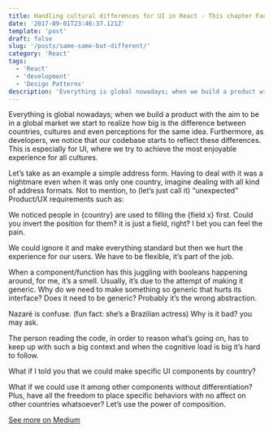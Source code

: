 ```yaml
---
title: Handling cultural differences for UI in React - This chapter Factory Pattern
date: '2017-09-01T23:46:37.121Z'
template: 'post'
draft: false
slug: '/posts/same-same-but-different/'
category: 'React'
tags:
  - 'React'
  - 'development'
  - 'Design Patterns'
description: 'Everything is global nowadays; when we build a product with the aim to be in a global market we start to realize how big is the difference between countries, cultures and even perceptions for the same idea. Furthermore, as developers, we notice that our codebase starts to reflect these differences. This is especially for UI, where we try to achieve the most enjoyable experience for all cultures.'
---
```


Everything is global nowadays; when we build a product with the aim to be in a global market we start to realize how big is the difference between countries, cultures and even perceptions for the same idea. Furthermore, as developers, we notice that our codebase starts to reflect these differences. This is especially for UI, where we try to achieve the most enjoyable experience for all cultures.

Let’s take as an example a simple address form. Having to deal with it was a nightmare even when it was only one country, imagine dealing with all kind of address formats. Not to mention, to (let’s just call it) “unexpected” Product/UX requirements such as:

We noticed people in {country} are used to filling the {field x} first. Could you invert the position for them? it is just a field, right?
I bet you can feel the pain.

We could ignore it and make everything standard but then we hurt the experience for our users. We have to be flexible, it’s part of the job.

When a component/function has this juggling with booleans happening around, for me, it’s a smell. Usually, it’s due to the attempt of making it generic. Why do we need to make something so generic that hurts its interface? Does it need to be generic? Probably it’s the wrong abstraction.

Nazaré is confuse. (fun fact: she’s a Brazilian actress)
Why is it bad? you may ask.

The person reading the code, in order to reason what’s going on, has to keep up with such a big context and when the cognitive load is big it’s hard to follow.

What if I told you that we could make specific UI components by country?

What if we could use it among other components without differentiation? Plus, have all the freedom to place specific behaviors with no affect on other countries whatsoever? Let’s use the power of composition.

[See more on Medium](https://medium.com/@cristian.oliveira/same-same-but-different-6175c0b934d8)
